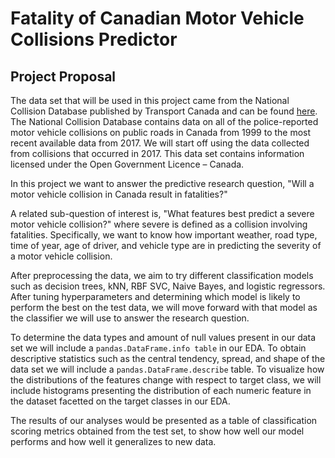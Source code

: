 # Fatality of Canadian Motor Vehicle Collisions Predictor

## Project Proposal

The data set that will be used in this project came from the National Collision Database published by Transport Canada and can be found [here](https://open.canada.ca/data/en/dataset/1eb9eba7-71d1-4b30-9fb1-30cbdab7e63a). The National Collision Database contains data on all of the police-reported motor vehicle collisions on public roads in Canada from 1999 to the most recent available data from 2017. We will start off using the data collected from collisions that occurred in 2017. This data set contains information licensed under the Open Government Licence – Canada.

In this project we want to answer the predictive research question, "Will a motor vehicle collision in Canada result in fatalities?"

A related sub-question of interest is, "What features best predict a severe motor vehicle collision?" where severe is defined as a collision involving fatalities. Specifically, we want to know how important weather, road type, time of year, age of driver, and vehicle type are in predicting the severity of a motor vehicle collision.

After preprocessing the data, we aim to try different classification models such as decision trees, kNN, RBF SVC, Naive Bayes, and logistic regressors. After tuning hyperparameters and determining which model is likely to perform the best on the test data, we will move forward with that model as the classifier we will use to answer the research question.

To determine the data types and amount of null values present in our data set we will include a `pandas.DataFrame.info table` in our EDA. To obtain descriptive statistics such as the central tendency, spread, and shape of the data set we will include a `pandas.DataFrame.describe` table. To visualize how the distributions of the features change with respect to target class, we will include histograms presenting the distribution of each numeric feature in the dataset facetted on the target classes in our EDA.

The results of our analyses would be presented as a table of classification scoring metrics obtained from the test set, to show how well our model performs and how well it generalizes to new data.
